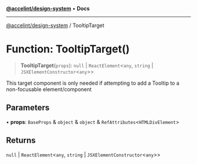 [**@accelint/design-system**](../README.md) • **Docs**

***

[@accelint/design-system](../README.md) / TooltipTarget

# Function: TooltipTarget()

> **TooltipTarget**(`props`): `null` \| `ReactElement`\<`any`, `string` \| `JSXElementConstructor`\<`any`\>\>

This target component is only needed if attempting to add a Tooltip
to a non-focusable element/component

## Parameters

• **props**: `BaseProps` & `object` & `object` & `RefAttributes`\<`HTMLDivElement`\>

## Returns

`null` \| `ReactElement`\<`any`, `string` \| `JSXElementConstructor`\<`any`\>\>
